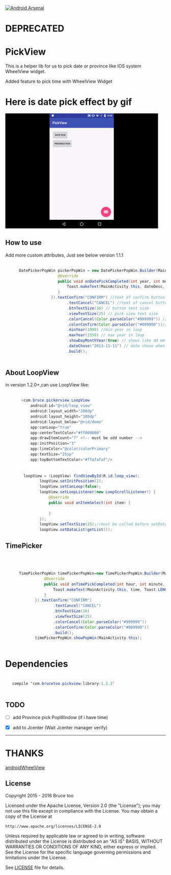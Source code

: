 
[![Android Arsenal](https://img.shields.io/badge/Android%20Arsenal-PickView-green.svg?style=true)](https://android-arsenal.com/details/1/2811)

# DEPRECATED

# PickView
This is a helper lib for us to pick date or province like IOS system 
WheelView widget.

Added feature to pick time with WheelView Widget

# Here is date pick effect by gif

![picker](./datepick.gif)

## How to use

Add more custom attributes, Just see below  version 1.1.1
    
   ```java
          
         DatePickerPopWin pickerPopWin = new DatePickerPopWin.Builder(MainActivity.this, new DatePickerPopWin.OnDatePickedListener() {
                          @Override
                          public void onDatePickCompleted(int year, int month, int day, String dateDesc) {
                              Toast.makeText(MainActivity.this, dateDesc, Toast.LENGTH_SHORT).show();
                          }
                       }).textConfirm("CONFIRM") //text of confirm button
                              .textCancel("CANCEL") //text of cancel button
                              .btnTextSize(16) // button text size
                              .viewTextSize(25) // pick view text size
                              .colorCancel(Color.parseColor("#999999")) //color of cancel button
                              .colorConfirm(Color.parseColor("#009900"))//color of confirm button
                              .minYear(1990) //min year in loop
                              .maxYear(2550) // max year in loop
                              .showDayMonthYear(true) // shows like dd mm yyyy (default is false) 
                              .dateChose("2013-11-11") // date chose when init popwindow
                              .build();
      
   ```


## About LoopView 
  in version 1.2.0+,can use LoopView like:
 
 ```java
    
        <com.bruce.pickerview.LoopView
            android:id="@+id/loop_view"
            android:layout_width="200dp"
            android:layout_height="180dp"
            android:layout_below="@+id/demo"
            app:canLoop="true"
            app:centerTextColor="#ff000000"
            app:drawItemCount="7" <!-- must be odd number -->
            app:initPosition="3"
            app:lineColor="@color/colorPrimary"
            app:textSize="25sp"
            app:topBottomTextColor="#ffafafaf"/>
            
            
         loopView = (LoopView) findViewById(R.id.loop_view);
                loopView.setInitPosition(2);
                loopView.setCanLoop(false);
                loopView.setLoopListener(new LoopScrollListener() {
                    @Override
                    public void onItemSelect(int item) {
                        
                    }
                });
                loopView.setTextSize(25);//must be called before setDateList
                loopView.setDataList(getList());    
 
 ```
## TimePicker
    
   ```java
          
         TimePickerPopWin timePickerPopWin=new TimePickerPopWin.Builder(MainActivity.this, new       TimePickerPopWin.OnTimePickListener() {
                    @Override
                    public void onTimePickCompleted(int hour, int minute, String AM_PM, String time) {
                        Toast.makeText(MainActivity.this, time, Toast.LENGTH_SHORT).show();
                    }
                }).textConfirm("CONFIRM")
                        .textCancel("CANCEL")
                        .btnTextSize(16)
                        .viewTextSize(25)
                        .colorCancel(Color.parseColor("#999999"))
                        .colorConfirm(Color.parseColor("#009900"))
                        .build();
                timePickerPopWin.showPopWin(MainActivity.this);
      
   ```

# Dependencies

```java 

   compile 'com.brucetoo.pickview:library:1.2.3'
 
```

## TODO

- [ ] add Province pick PopWindow (if i have time)

- [x] add to Jcenter (Wait Jcenter manager verify)

------

# THANKS
 [androidWheelView](https://github.com/weidongjian/androidWheelView) 
 
## License

Copyright 2015 - 2016 Bruce too

Licensed under the Apache License, Version 2.0 (the "License");
you may not use this file except in compliance with the License.
You may obtain a copy of the License at

    http://www.apache.org/licenses/LICENSE-2.0

Unless required by applicable law or agreed to in writing, software
distributed under the License is distributed on an "AS IS" BASIS,
WITHOUT WARRANTIES OR CONDITIONS OF ANY KIND, either express or implied.
See the License for the specific language governing permissions and
limitations under the License.

See [LICENSE](LICENSE) file for details.


